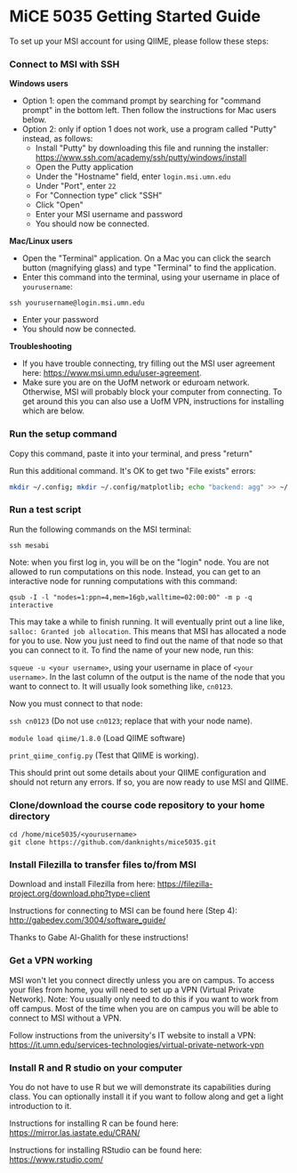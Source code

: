 # MiCE 5035 Getting Started Guide

To set up your MSI account for using QIIME, please follow these steps:

### Connect to MSI with SSH

**Windows users**
  * Option 1: open the command prompt by searching for "command prompt" in the bottom left. Then follow the instructions for Mac users below.
  * Option 2: only if option 1 does not work, use a program called "Putty" instead, as follows:
    * Install "Putty" by downloading this file and running the installer:
https://www.ssh.com/academy/ssh/putty/windows/install
    * Open the Putty application
    * Under the "Hostname" field, enter `login.msi.umn.edu`
    * Under "Port", enter `22`
    * For "Connection type" click "SSH"
    * Click "Open"
    * Enter your MSI username and password
    * You should now be connected.


**Mac/Linux users**

  * Open the "Terminal" application. On a Mac you can click the search button (magnifying glass) and type "Terminal" to find the application.
  * Enter this command into the terminal, using your username in place of `yourusername`:

`ssh yourusername@login.msi.umn.edu`
 
 * Enter your password
  * You should now be connected.

**Troubleshooting**
  * If you have trouble connecting, try filling out the MSI user agreement here: https://www.msi.umn.edu/user-agreement.
  * Make sure you are on the UofM network or eduroam network. Otherwise, MSI will probably block your computer from connecting. To get around this you can also use a UofM VPN, instructions for installing which are below.

### Run the setup command
Copy this command, paste it into your terminal, and press "return"

Run this additional command. It's OK to get two "File exists" errors:
```bash
mkdir ~/.config; mkdir ~/.config/matplotlib; echo "backend: agg" >> ~/.config/matplotlib/matplotlibrc
```

### Run a test script
Run the following commands on the MSI terminal:

`ssh mesabi`

Note: when you first log in, you will be on the "login" node. You are not allowed to run computations on this node. Instead, you can get to an interactive node for running computations with this command:

`qsub -I -l "nodes=1:ppn=4,mem=16gb,walltime=02:00:00" -m p -q interactive`

This may take a while to finish running. It will eventually print out a line like, `salloc: Granted job allocation`. This means that MSI has allocated a node for you to use. Now you just need to find out the name of that node so that you can connect to it. To find the name of your new node, run this:

`squeue -u <your username>`, using your username in place of `<your username>`. In the last column of the output is the name of the node that you want to connect to. It will usually look something like, `cn0123`.

Now you must connect to that node:

`ssh cn0123` (Do not use `cn0123`; replace that with your node name).

`module load qiime/1.8.0` (Load QIIME software)

`print_qiime_config.py` (Test that QIIME is working).


This should print out some details about your QIIME configuration and should not return any errors. If so, you are now ready to use MSI and QIIME.

### Clone/download the course code repository to your home directory
```
cd /home/mice5035/<yourusername>
git clone https://github.com/danknights/mice5035.git
```

### Install Filezilla to transfer files to/from MSI
Download and install Filezilla from here: https://filezilla-project.org/download.php?type=client

Instructions for connecting to MSI can be found here (Step 4): http://gabedev.com/3004/software_guide/

Thanks to Gabe Al-Ghalith for these instructions!

### Get a VPN working
MSI won't let you connect directly unless you are on campus. To access your files from home, you will need to set up a VPN (Virtual Private Network). Note: You usually only need to do this if you want to work from off campus. Most of the time when you are on campus you will be able to connect to MSI without a VPN.

Follow instructions from the university's IT website to install a VPN: https://it.umn.edu/services-technologies/virtual-private-network-vpn

### Install R and R studio on your computer 
You do not have to use R but we will demonstrate its capabilities during class. You can optionally install it if you want to follow along and get a light introduction to it.

Instructions for installing R can be found here: https://mirror.las.iastate.edu/CRAN/

Instructions for installing RStudio can be found here: https://www.rstudio.com/

